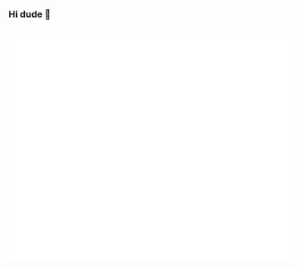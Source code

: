 ### Hi dude 👋


<div align="center">
	<br>
	<a href="https://github.com/sindresorhus/css-in-readme-like-wat/blame/main/header.svg">
		<img src="welcome.svg" width="800" height="400" alt="Click to see the source">
	</a>
	<br>
</div>
